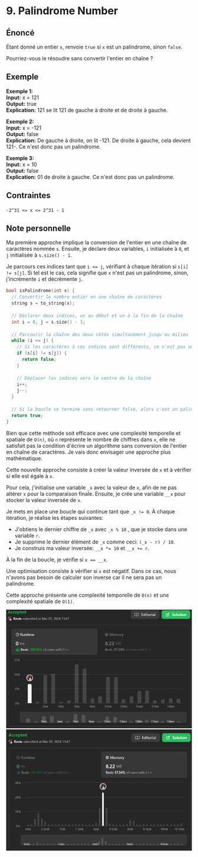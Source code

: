 # 9. Palindrome Number

## Énoncé

Étant donné un entier `x`, renvoie `true` si `x` est un palindrome, sinon `false`.

Pourriez-vous le résoudre sans convertir l'entier en chaîne ?

## Exemple

**Exemple 1:**  
**Input:** x = 121  
**Output:** true  
**Explication:** 121 se lit 121 de gauche à droite et de droite à gauche.

**Exemple 2:**  
**Input:** x = -121  
**Output:** false  
**Explication:** De gauche à droite, on lit -121. De droite à gauche, cela devient 121-. Ce n'est donc pas un palindrome.

**Exemple 3:**  
**Input:** x = 10  
**Output:** false  
**Explication:** 01 de droite à gauche. Ce n'est donc pas un palindrome.

## Contraintes

`-2^31 <= x <= 2^31 - 1`

## Note personnelle

Ma première approche implique la conversion de l'entier en une chaîne de caractères nommée `s`. Ensuite, je déclare deux variables, `i` initialisée à `0`, et `j` initialisée à `s.size() - 1`.

Je parcours ces indices tant que `i <= j`, vérifiant à chaque itération si `s[i] != s[j]`. Si tel est le cas, cela signifie que `x` n'est pas un palindrome, sinon, j'incrémente `i` et décrémente `j`.

```cpp
bool isPalindrome(int x) {
  // Convertir le nombre entier en une chaîne de caractères
  string s = to_string(x);

  // Déclarer deux indices, un au début et un à la fin de la chaîne
  int i = 0, j = s.size() - 1;

  // Parcourir la chaîne des deux côtés simultanément jusqu'au milieu
  while (i <= j) {
    // Si les caractères à ces indices sont différents, ce n'est pas un palindrome
    if (s[i] != s[j]) {
      return false;
    }

    // Déplacer les indices vers le centre de la chaîne
    i++;
    j--;
  }

  // Si la boucle se termine sans retourner false, alors c'est un palindrome
  return true;
}
```

Bien que cette méthode soit efficace avec une complexité temporelle et spatiale de `O(n)`, où `n` représente le nombre de chiffres dans `x`, elle ne satisfait pas la condition d'écrire un algorithme sans conversion de l'entier en chaîne de caractères. Je vais donc envisager une approche plus mathématique.

Cette nouvelle approche consiste à créer la valeur inversée de `x` et à vérifier si elle est égale à `x`.

Pour cela, j'initialise une variable `_x` avec la valeur de `x`, afin de ne pas altérer `x` pour la comparaison finale. Ensuite, je crée une variable `__x` pour stocker la valeur inversée de `x`.

Je mets en place une boucle qui continue tant que `_x != 0`. À chaque itération, je réalise les étapes suivantes:

- J'obtiens le dernier chiffre de `_x` avec `_x % 10` , que je stocke dans une variable `r`.
- Je supprime le dernier élément de `_x` comme ceci: `(_x - r) / 10`.
- Je construis ma valeur inversée: `__x *= 10` et `__x += r`.

À la fin de la boucle, je vérifie si `x == __x`.

Une optimisation consiste à vérifier si `x` est négatif. Dans ce cas, nous n'avons pas besoin de calculer son inverse car il ne sera pas un palindrome.

Cette approche présente une complexité temporelle de `O(n)` et une complexité spatiale de `O(1)`.

<img src="../imgs/0009-runtime.png"/>
<img src="../imgs/0009-memory.png"/>
